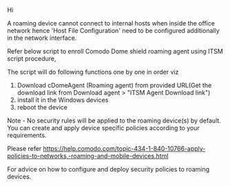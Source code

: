 Hi

A roaming device cannot connect to internal hosts when inside the office network hence 'Host File Configuration' need to be configured additionally in the network interface.

Refer below script to enroll Comodo Dome shield roaming agent using ITSM script procedure,

The script will do following functions one by one in order viz

1. Download cDomeAgent (Roaming agent) from provided URL(Get the download link from Download agent > "ITSM Agent Download link")
2. install it in the Windows devices
3. reboot the device

Note - No security rules will be applied to the roaming device(s) by default. You can create and apply device specific policies according to your requirements.

Please refer https://help.comodo.com/topic-434-1-840-10766-apply-policies-to-networks,-roaming-and-mobile-devices.html

For advice on how to configure and deploy security policies to roaming devices.